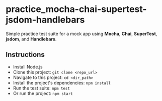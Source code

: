 # practice_mocha-chai-supertest-jsdom-handlebars

Simple practice test suite for a mock app using __Mocha__, __Chai__, __SuperTest__, __jsdom__, and __Handlebars__.

## Instructions
 * Install Node.js
 * Clone this project: `git clone <repo_url>`
 * Navigate to this project: `cd <dir_path>`
 * Install the project's dependencies: `npm install`
 * Run the test suite: `npm test`
 * Or run the project: `npm start`
